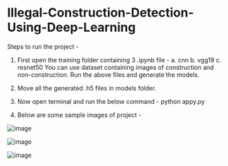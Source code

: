# Illegal-Construction-Detection-Using-Deep-Learning

Steps to run the project -
1. First open the training folder containing 3 .ipynb file -
    a. cnn
    b. vgg19
    c. resnet50
You can use dataset containing images of construction and non-construction.
Run the above files and generate the models.

3. Move all the generated .h5 files in models folder.

4. Now open terminal and run the below command -
    python appy.py
    
5. Below are some sample images of project -

![image](https://user-images.githubusercontent.com/69450294/234479774-4f9921a4-452b-49f6-abd7-c9c6c5182653.png)



![image](https://user-images.githubusercontent.com/69450294/234479962-fd526298-2abd-4af7-b251-f418bcd12b18.png)



![image](https://user-images.githubusercontent.com/69450294/234480094-e9b33355-33c8-42d1-80f6-1e9f29c3e3a3.png)
